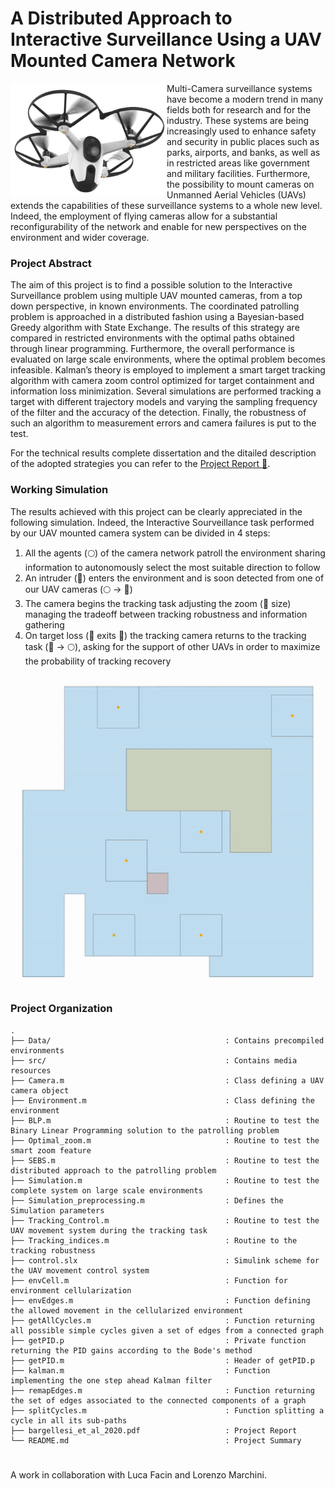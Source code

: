 # A Distributed Approach to Interactive Surveillance Using a UAV Mounted Camera Network
<img align="left" width="250" height="180" src="src/home-security-drone.jpg">
Multi-Camera surveillance systems have become a modern trend in many fields both for research and for the industry. These systems are being increasingly used to enhance safety and security in public places such as parks, airports, and banks, as well as in restricted areas like government and military facilities. Furthermore, the possibility to mount cameras on Unmanned Aerial Vehicles (UAVs) extends the capabilities of these surveillance systems to a whole new level. Indeed, the employment of flying cameras allow for a substantial reconfigurability of the network and enable for new perspectives on the environment and wider coverage.

### Project Abstract
The aim of this project is to find a possible solution to the Interactive Surveillance problem using multiple UAV mounted cameras, from a top down perspective, in known environments. The coordinated patrolling problem is approached in a distributed fashion using a Bayesian-based Greedy algorithm with State Exchange. The results of this strategy are compared in restricted environments with the optimal paths obtained through linear programming. Furthermore, the overall performance is evaluated on large scale environments, where the optimal problem becomes infeasible. Kalman’s theory is employed to implement a smart target tracking algorithm with camera zoom control optimized for target containment and information loss minimization. Several simulations are performed tracking a target with different trajectory models and varying the sampling frequency of the filter and the accuracy of the detection. Finally, the robustness of such an algorithm to measurement errors and camera failures is put to the test.

For the technical results complete dissertation and the ditailed description of the adopted strategies you can refer to the [Project Report :memo:](bargellesi_et_al_2020.pdf).

### Working Simulation
The results achieved with this project can be clearly appreciated in the following simulation. Indeed, the Interactive Sourveillance task performed by our UAV mounted camera system can be divided in 4 steps:
1. All the agents (:full_moon:) of the camera network patroll the environment sharing information to autonomously select the most suitable direction to follow
2. An intruder (:red_circle:) enters the environment and is soon detected from one of our UAV cameras (:full_moon: -> :large_blue_circle:)
3. The camera begins the tracking task adjusting the zoom (:black_square_button: size) managing the tradeoff between tracking robustness and information gathering
4. On target loss (:red_circle: exits :black_square_button:) the tracking camera returns to the tracking task (:large_blue_circle: -> :full_moon:), asking for the support of other UAVs in order to maximize the probability of tracking recovery

<p align="center">
  <img src="src/tracking.gif" width=500>
</p>

### Project Organization
```
.
├── Data/                                       : Contains precompiled environments
├── src/                                        : Contains media resources
├── Camera.m                                    : Class defining a UAV camera object
├── Environment.m                               : Class defining the environment
├── BLP.m                                       : Routine to test the Binary Linear Programming solution to the patrolling problem
├── Optimal_zoom.m                              : Routine to test the smart zoom feature
├── SEBS.m                                      : Routine to test the distributed approach to the patrolling problem
├── Simulation.m                                : Routine to test the complete system on large scale environments
├── Simulation_preprocessing.m                  : Defines the Simulation parameters
├── Tracking_Control.m                          : Routine to test the UAV movement system during the tracking task
├── Tracking_indices.m                          : Routine to the tracking robustness
├── control.slx                                 : Simulink scheme for the UAV movement control system
├── envCell.m                                   : Function for environment cellularization
├── envEdges.m                                  : Function defining the allowed movement in the cellularized environment
├── getAllCycles.m                              : Function returning all possible simple cycles given a set of edges from a connected graph
├── getPID.p                                    : Private function returning the PID gains according to the Bode's method
├── getPID.m                                    : Header of getPID.p
├── kalman.m                                    : Function implementing the one step ahead Kalman filter
├── remapEdges.m                                : Function returning the set of edges associated to the connected components of a graph
├── splitCycles.m                               : Function splitting a cycle in all its sub-paths
├── bargellesi_et_al_2020.pdf                   : Project Report
└── README.md                                   : Project Summary 
```

#
A work in collaboration with Luca Facin and Lorenzo Marchini.
